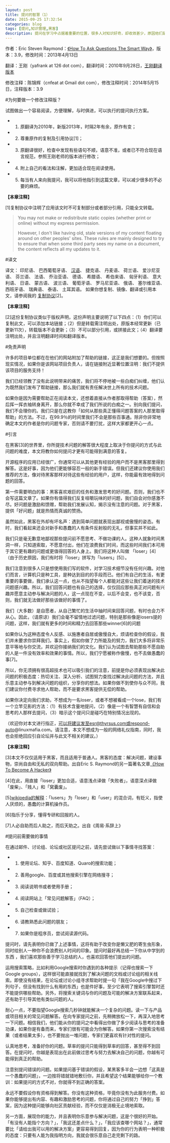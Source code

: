 ```yaml
---
layout: post
title: 提问的智慧（1）
date: 2015-09-25 17:32:54
categories: blog
tags: [提问,知识管理,黑客]
description: 提问在学习中占据着重要的位置，很多人对知识好奇，却收效甚少，原因他们是尚未掌握正确提问的方法，因此，我尝试修改《提问的智慧》，发布出来。原作者是Eric S. Raymond，这篇文章在黑客界拥有很高的地位，指引无数黑客前进，希望对你有用。
---
```



作者：Eric Steven Raymond：[《How To Ask Questions The Smart Way》](http://www.catb.org/~esr/faqs/smart-questions.html)，版本：3.9，修改时间：2013年4月13日

翻译：王刚（yafrank at 126 dot com），翻译时间：2010年9月28日，[王刚翻译版本](http://www.wapm.cn/smart-questions/smart-questions-zh.html)

修改注释：陈锦辉（cnfeat at Gmail dot com），修改注释时间：2014年5月15日，注释版本：3.9

#为何要做一个修改注释版？

试图做出一个容易阅读，方便理解，与时俱进，可以执行的提问执行方案。

- 1. 原翻译为2010年，新版2013年，时隔2年有余，原作有变；
- 2. 尊重原作的复制及引用协议[1]；
- 3. 原翻译很好，检查中发现有些语句不顺，语意不准，或者已不符合现在语言规范，参照王刚老师的版本进行修改；
- 4. 附上自己的看法和注解，更加适合现在阅读使用。
- 5. 每当有人来向我提问，我可以将他指引到这篇文章，可以减少很多的不必要的麻烦。

**【本章注释】**

[1]复制协议中注明了应用该文时不可复制部分或者部分引用，只能全文转载。

>You may not make or redistribute static copies (whether print or online) without my express permission.
>
> However, I don't like having old, stale versions of my content floating around on other peoples' sites. These rules are mainly designed to try to ensure that when some third party sees my name on a document, the content reflects all my updates to it.
>

#译文

译文： 印尼语、 巴西葡萄牙语、 [汉语](http://www.wapm.cn/smart-questions/smart-questions-zh.html)、 捷克语、 丹麦语、 荷兰语、 爱沙尼亚语、 芬兰语、 法语、 乔治亚语、 德语、 希腊语、 希伯来语、 匈牙利语、 意大利语、 日语、 蒙古语、 波兰语、 葡萄牙语、 罗马尼亚语、 俄语、 塞尔维亚语、 西班牙语、 瑞典语、 泰语、 土耳其语。 如果你想复制、镜像、翻译或引用本文，请参阅我的 [复制协议](http://www.catb.org/~esr/copying.html)[2]。

**【本章注释】**

[2]这份复制协议类似于版权声明，这份声明主要说明了以下四点：（1）你们可以复制此文，可以添加本站链接；（2）但是转载需注明出处，原版本经常更新（已更新11次），转载版本不会更新；（3）不可以部分引用，或拼接此文；（4）翻译要注明出处，并且注明翻译时间和翻译版本。

#免责声明

许多的项目单位都在在他们的网站附加了帮助的链接，这正是我们想要的。但按照现实情况，如果你是该网站项目负责人，请在链接附近显著位置注明：我们不提供该项目的服务支持！

我们已经领教了没有此说明带来的痛苦，我们将不停地被一些白痴们纠缠，他们认为既然我们发布了帮助链接，那么我们就有责任解决世上所有的技术问题。

如果你是因为需要帮助正在阅读本文，还想着直接从作者那取得帮助（答案），然后挥一挥衣袖转身离开，那么你就不幸成了我们所说的白痴之一。别向我们提问，我们不会理你的。我们只是在这教你「如何从那些真正懂得问题答案的人那里取得帮助」的方法。不过，在99.9％的时间里我们不会是那些百事通。除非你非常地确定本文的作者是你的问题专家，否则请不要打扰，这样大家都更开心一点。

#引言

在黑客[3]的世界里，你所提技术问题的解答很大程度上取决于你提问的方式与此问题的难度，本文将教你如何提问才更有可能得到满意的答复。

开源程序的应用已经很广，你通常可以从其他更有经验的用户而不是黑客那里得到解答。这是好事，因为他们更能够容忍一般的新手错误。但我们还建议你使用我们推荐的方法，像对待黑客那样对待这些有经验的用户，这样，你能最有效地得到问题的回答。

第一件需要明白的事：黑客喜欢艰巨的任务和激发思考的好问题。否则，我们也不会写这篇文章了。如果你有值得我们反复咀嚼玩味的好问题，我们自会对你感激不尽。好问题是激励和馈赠，帮助我们发展认知，揭示没有注意的问题。对于黑客，提供「好问题」就是热情而真诚的赞扬。

虽然如此，黑客在外却有坏名声：遇到简单问题就表现出鄙视或傲慢的姿态。有时，我们看起来还会对新手和愚蠢的人有条件反射般的无礼，但事实并不如此。

我们只是毫无歉意地鄙视那些提问前不愿思考、不做功课的人。这种人就象时间黑洞一样，只知道索取，不愿意付出，他们在浪费我们时间，而这些时间我们本可用于其它更有趣的问题或更值得回答的人身上。我们将这种人叫做 「loser」[4] （由于历史原因，我们有时将「loser」拼写为「lusers」[5]）。

我们注意到很多人只是想使用我们写的软件，对学习技术细节没有任何兴趣。对他们而言，计算机只是种工具，是种达到目的的手段而已。他们有自己的生活，有更重要的事要做，我们承认这一点，也从不指望每个人都能对这些让我们着迷的技术问题感兴趣。所以，我们回答问题也有自己的选择，仅仅回应那些真正对问题有兴趣并愿意主动参与解决问题的人，这一点现在不变，以后不会变，也不该变，否则，我们就无法做好那些该做好的事情了。

我们（大多数）是自愿者，从自己繁忙的生活中抽时间来回答问题，有时也会力不从心。因此，（请原谅）我们会毫不留情地过滤问题，特别是那些像是losers提的问题，这样，我们就有更多的时间和精力去回答那些winner[6]的问题

如果你认为这种态度令人反感、以施惠者自居或傲慢自大，烦请检查你的假设，我们并未要求你崇拜我们，事实上，假如你做了力所能及的努力，我们大多将非常乐意平等地与你交流，并欢迎你接纳我们的文化。我们认为试图去帮助那些不愿自助的人是一件没有效率和效果的事情。所以，我们宁愿被称作傲慢，也不去做愚蠢的事[7]。

所以，你无须拥有很高超技术也可以吸引我们的注意，前提是你必须表现出解决此问题的积极态度：热切关注、深入分析、试图努力查找过解决此问题的方法，并且乐意主动参与到解决问题的组织，分享你的想法。如果你做不到使你与众不同，我们建议你付费寻求他人帮助，而不是要求黑客提供无偿的帮助。

如果你决定向我们求助，不想成为一名loser，或者不想被看成一个lose，我们有一个立竿见影的方法：（1）有技术含量地提问，（2）像是一个有智慧有自信和会思考的人那样去提问，（3）暗示这个提问只是碰巧在特别情况出现的。

（欢迎你对本文进行指正，可以将建议发至esr@thyrsus.com或respond-auto@linuxmafia.com。请注意，本文不想成为一般的网络礼仪指南，同时，我也会拒绝回应引自论坛并与此文不相关的建议。）

**【本章注释】**

[3]本文不仅仅适用于黑客，而且适用于普通人。黑客的态度：解决问题，建设事物，崇尚自由和无私的双向帮助。出自Eric S. Raymond的另一篇著名文章[《How To Become A Hacker》](http://www.catb.org/~esr/faqs/hacker-howto.html)

[4]在此，用直接「loser」更加合适，语意浅点译做「失败者」，语意深点译做「废柴」、「贱人」和「窝囊废」。

[5][wikipedia的解释](http://en.wikipedia.org/wiki/Luser)：「lusers」为「loser」和「user」的混合词，有贬义，指使人厌烦的，愚蠢的计算机操作员。

[6]指乐于分享，懂得专研和回报的人。

[7]人必自助而后人助之，而后天助之。出自《周易·系辞上》

#提问前需要做的事情

在通过邮件、讨论组、论坛或社区提问之前，请先尝试做以下事情寻找答案：

- 1. 使用论坛、知乎、百度知道、Quaro的搜索功能；
- 2. 善用google、百度或其他搜索引擎在网络搜寻；
- 3. 阅读说明书或者使用手册；
- 4. 阅读网站上「常见问题解答」（FAQ）；
- 5. 自己检查或做试验；
- 6. 请教熟悉此问题的朋友；
- 7. 如果你是程序员，尝试阅读源代码。

提问时，请先表明你已做了上述事情，这将有助于改变你是懒又肥的寄生虫形象，同时给别人一种你不会浪费别人时间的印象。提问时最好再总结一下你从中学到的东西 ，我们喜欢那些善于学习总结的人，也喜欢回答他们提出的问题。

运用搜索策略，比如利用Google搜索时你遇到的各种提示（记得也搜索一下Google groups），这样很可能直接就找到了解决问题的文档或讨论组的相关线索。即使没有结果，在论坛或讨论小组寻求帮助时提一句「我在Google中搜过下列句子，但没有找到什么有用的东西」也是件好事，至少它表明了搜索引擎暂时还不能提供哪些帮助。另外，将搜索关键词与你的问题及可能的解决方案联系起来，还有助于引导其他有类似问题的人。

耐心一点，不要指望Google搜索几秒钟就能解决一个复杂的问题。读一下与产品或项目相关的常见问题解答。在向专家提问之前，先稍微放松一下，再深入地思考一下问题。相信我们，他们能从你的提问之中看得出你做了多少阅读与思考的准备功课，如果你是有备而来，专家们很有可能会为你解答。如果你第一次搜索没有结果（或者结果太多），也不要抛出一堆问题，专家们更喜欢有针对性的提问。

认真地思考，准备好你的问题。草率的提问只能得到草率的回答，甚至得不到回答。在提问时，你越是表现出在此前做过思考与努力去解决自己的问题，你越有可能得到真正的帮助。

注意别提问错误的问题。如果提问基于错误的假设，某黑客多半会一边想「这真是一个愚蠢的问题」，一边按将错就错地敷衍你，并且希望这个结果能够给你一个教训：如果提问的方式不对，你就得不到正确的答案。

永远不要假设你有资格得到解答。你没有这种资格，毕竟你没有为此服务付费。如果你能够提出有内容、有趣和激励思考的问题，你将通过自己的努力「挣到」答案，因为这种提问能够向社区贡献经验，而不仅仅是消极无止境地索取。

另一方面，展现你的能力，并且表明你乐意参与解决问题，这是个很好的开始。「有没有人能指个方向？」，「我这还差点什么？」，「我应该查哪个网站？」，通常要比「请给出我可以用的解决方案」更容易得到回复，因为你的行为表明一种积极的态度：只要有人能为我指明方向，我就会很乐意自己走完剩下的路。

